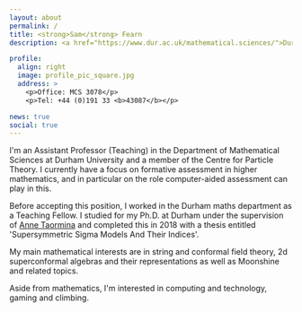 ```yaml
---
layout: about
permalink: /
title: <strong>Sam</strong> Fearn
description: <a href="https://www.dur.ac.uk/mathematical.sciences/">Durham Mathematics Department.</a><br><a href="https://www.dur.ac.uk/cpt/">Centre for Particle Theory.</a>

profile:
  align: right
  image: profile_pic_square.jpg
  address: >
    <p>Office: MCS 3078</p>
    <p>Tel: +44 (0)191 33 <b>43087</b></p>

news: true
social: true
---
```

I'm an Assistant Professor (Teaching) in the Department of Mathematical Sciences at Durham University and a member of the Centre for Particle Theory. I currently have a focus on formative assessment in higher mathematics, and in particular on the role computer-aided assessment can play in this. 

Before accepting this position, I worked in the Durham maths department as a Teaching Fellow. I studied for my Ph.D. at Durham under the supervision of [Anne Taormina] and completed this in 2018 with a thesis entitled 'Supersymmetric Sigma Models And Their Indices'.

My main mathematical interests are in string and conformal field theory, 2d superconformal algebras and their representations as well as Moonshine and related topics.

Aside from mathematics, I'm interested in computing and technology, gaming and climbing.

[Anne Taormina]:https://www.durham.ac.uk/staff/anne-taormina/